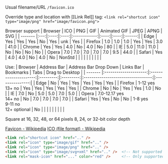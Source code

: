 
Usual filename/URL `/favicon.ico`

Override type and location with [[Link Rel]] tag:
`<link rel="shortcut icon" type="image/png" href="image/favicon.png">`

Browser support
| Browser | ICO | PNG  | GIF  | Animated GIF | JPEG | APNG |  SVG   |
| ------- |:---:|:----:|:----:|:------------:|:----:|:----:|:------:|
| Edge    | Yes | Yes  | Yes  |      No      | Yes  | unk  |  Yes   |
| Firefox | 1.0 | 1.0  | 1.0  |     Yes      | Yes  | 3.0  |  41.0  |
| Chrome  | Yes | Yes  | 4.0  |      No      | 4.0  |  No  |   80   |
| IE      | 5.0 | 11.0 | 11.0 |      No      |  No  |  No  |   No   |
| Opera   | 7.0 | 7.0  | 7.0  |     7.0      | 7.0  | 9.5  |  44.0  |
| Safari  | Yes | 4.0  | 4.0  |      No      | 4.0  |  No  | NonStd |
|         |     |      |      |              |      |      |        |


Use:
| Browser |      Address Bar      | Address Bar Drop Down | Links Bar | Bookmarks |                Tabs                | Drag to Desktop |
| ------- |:---------------------:|:---------------------:|:---------:|:---------:|:----------------------------------:|:---------------:|
| Edge    |          No           |          Yes          |    Yes    |    Yes    |                Yes                 |       Yes       |
| Firefox |   1-12 yes<br>13+ no    |          Yes          |    Yes    |    Yes    |                Yes                 |       Yes       |
| Chrome  |          No           |          No           |    Yes    |    Yes    |                1.0                 |       No        |
| IE      |          7.0          |          No           |    5.0    |    5.0    |                7.0                 |       5.0       |
| Opera   | 7.0-12.17 yes<br>14+ no |          No           |    7.0    |    7.0    |                7.0                 |       7.0       |
| Safari  |          Yes          |          Yes          |    No     |    No     | 1-8 yes<br>9-11 no<br>12+ optional | No                |
|         |                       |                       |           |           |                                    |                 |

Square at 16, 32, 48, or 64 pixels
8, 24, or 32-bit color depth

[Favicon - Wikipedia](https://en.wikipedia.org/wiki/Favicon)
[ICO (file format) - Wikipedia](https://en.wikipedia.org/wiki/ICO_(file_format))

```HTML
<link rel="shortcut icon" href=".." />
<link rel="icon" type="image/gif" href=".." />
<link rel="icon" type="image/png" href=".." />
<link rel="icon" type="image/svg+xml" href=".." />  <!-- Not supported on Safari -->
<link rel="mask-icon" href="..." color="red" />     <!-- Only supported on Safari -->
```
